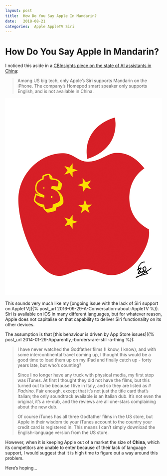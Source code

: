 ```yaml
---
layout: post
title:  How Do You Say Apple In Mandarin? 
date:   2018-08-21 
categories:  Apple AppleTV Siri 
---
```


# How Do You Say Apple In Mandarin?


I noticed this aside in a [CBInsights piece on the state of AI assistants in China](<https://www.cbinsights.com/research/china-voice-assistants-smart-speakers-ai/>):

> Among US big tech, only Apple’s Siri supports Mandarin on the iPhone. The company’s Homepod smart speaker only supports English, and is not available in China.

![|827x0](/images/IMG_0051.JPG)

This sounds very much like my [ongoing issue with the lack of Siri support on AppleTV]({% post_url 2016-09-29-A-Conversation-about-AppleTV %}). Siri is available on iOS in many different languages, but for whatever reason, Apple does not capitalise on that capability to deliver Siri functionality on its other devices.

The assumption is that [this behaviour is driven by App Store issues]({% post_url 2014-01-29-Apparently,-borders-are-still-a-thing %}):

> I have never watched the Godfather films (I know, I know), and with some intercontinental travel coming up, I thought this would be a good time to load them up on my iPad and finally catch up - forty years late, but who’s counting?
>
> Since I no longer have any truck with physical media, my first stop was iTunes. At first I thought they did not have the films, but this turned out to be because I live in Italy, and so they are listed as *Il Padrino*. Fair enough, except that it’s not just the title card that’s Italian; the only soundtrack available is an Italian dub. It’s not even the original, it’s a re-dub, and the reviews are all one-stars complaining about the new dub.
>
> Of course iTunes has all three Godfather films in the US store, but Apple in their wisdom tie your iTunes account to the country your credit card is registered in. This means I can’t simply download the English-language version from the US store.

However, when it is keeping Apple out of a market the size of **China**, which its competitors are unable to enter because of their lack of language support, I would suggest that it is high time to figure out a way around this problem.

Here’s hoping…

                         